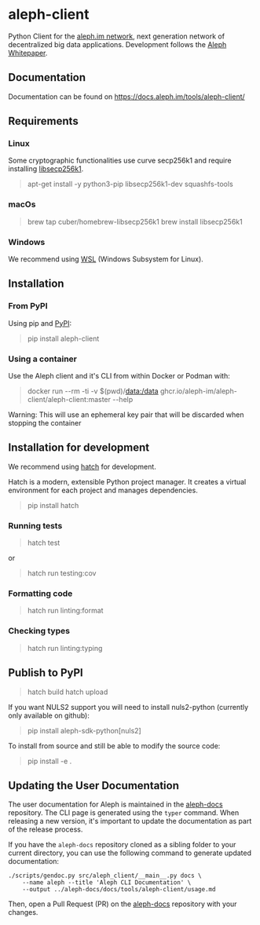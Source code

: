 # aleph-client

Python Client for the [aleph.im network](https://www.aleph.im), next generation network of
decentralized big data applications. Development follows the [Aleph
Whitepaper](https://github.com/aleph-im/aleph-whitepaper).

## Documentation

Documentation can be found on https://docs.aleph.im/tools/aleph-client/

## Requirements

### Linux

Some cryptographic functionalities use curve secp256k1 and require
installing [libsecp256k1](https://github.com/bitcoin-core/secp256k1).

> apt-get install -y python3-pip libsecp256k1-dev squashfs-tools

### macOs

> brew tap cuber/homebrew-libsecp256k1
> brew install libsecp256k1

### Windows

We recommend using [WSL](https://learn.microsoft.com/en-us/windows/wsl/install) (Windows Subsystem for Linux).

## Installation

### From PyPI

Using pip and [PyPI](https://pypi.org/project/aleph-client/):

> pip install aleph-client

### Using a container

Use the Aleph client and it\'s CLI from within Docker or Podman with:

> docker run --rm -ti -v $(pwd)/<data:/data> ghcr.io/aleph-im/aleph-client/aleph-client:master --help

Warning: This will use an ephemeral key pair that will be discarded when
stopping the container

## Installation for development

We recommend using [hatch](https://hatch.pypa.io/) for development.

Hatch is a modern, extensible Python project manager. 
It creates a virtual environment for each project and manages dependencies.

> pip install hatch
 
### Running tests

> hatch test

or

> hatch run testing:cov

### Formatting code

> hatch run linting:format

### Checking types

> hatch run linting:typing

## Publish to PyPI

> hatch build
> hatch upload

If you want NULS2 support you will need to install nuls2-python
(currently only available on github):

> pip install aleph-sdk-python[nuls2]

To install from source and still be able to modify the source code:

> pip install -e .

## Updating the User Documentation

The user documentation for Aleph is maintained in the [aleph-docs](https://github.com/aleph-im/aleph-docs) repository. The CLI page is generated using the `typer` command. When releasing a new version, it's important to update the documentation as part of the release process.

If you have the `aleph-docs` repository cloned as a sibling folder to your current directory, you can use the following
command to generate updated documentation:

```shell
./scripts/gendoc.py src/aleph_client/__main__.py docs \
    --name aleph --title 'Aleph CLI Documentation' \
    --output ../aleph-docs/docs/tools/aleph-client/usage.md
```

Then, open a Pull Request (PR) on the [aleph-docs](https://github.com/aleph-im/aleph-docs/pulls) repository with your changes.